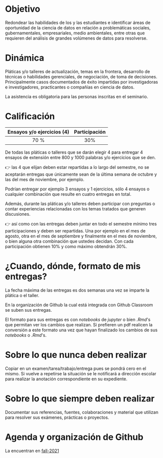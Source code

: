# Objetivo

Redondear las habilidades de los y las estudiantes e identificar áreas de oportunidad de la ciencia de datos en relación a problemáticas sociales, gubernamentales, empresariales, medio ambientales, entre otras que requieren del análisis de grandes volúmenes de datos para resolverse.


# Dinámica

Pláticas y/o talleres de actualización, temas en la frontera, desarrollo de técnicas o habilidades gerenciales, de negociación, de toma de decisiones. Principalmente casos documentados de éxito impartidas por investigadoras e investigadores, practicantes o compañías en ciencia de datos.

La asistencia es obligatoria para las personas inscritas en el seminario.

# Calificación

|Ensayos y/o ejercicios (4) | Participación|
|:---:|:---:|
|70 % | 30%|

De todas las pláticas o talleres que se darán elegir 4 para entregar 4 ensayos de extensión entre 800 y 1000 palabras y/o ejercicios que se den. 

👉 las 4 que elijan deben estar repartidas a lo largo del semestre, no se aceptarán entregas que únicamente sean de la última semana de octubre y las del mes de noviembre, por ejemplo.

Podrían entregar por ejemplo 3 ensayos y 1 ejercicios, sólo 4 ensayos o cualquier combinación que resulte en cuatro entregas en total. 

Además, durante las pláticas y/o talleres deben participar con preguntas o contar experiencias relacionadas con los temas tratados que generen discusiones.
 
👉 así como con las entregas deben juntar en todo el semestre mínimo tres participaciones y deben ser repartidas. Una por ejemplo en el mes de agosto, otra en el mes de septiembre y finalmente en el mes de noviembre, o bien alguna otra combinación que ustedes decidan. Con cada participación obtienen 10% y como máximo obtendrán 30%. 

# ¿Cuando, dónde, formato de mis entregas?

La fecha máxima de las entregas es dos semanas una vez se imparte la plática o el taller.

En la organización de Github la cual está integrada con Github Classroom se suben sus entregas.

El formato para sus entregas es con *notebooks* de *jupyter* o bien *.Rmd*'s que permitan ver los cambios que realizan. Si prefieren un pdf realicen la conversión a este formato una vez que hayan finalizado los cambios de sus *notebooks* o *.Rmd*'s.

# Sobre lo que nunca deben realizar

Copiar en un examen/tarea/trabajo/entrega pues se pondrá cero en el mismo. Si vuelve a repetirse la situación se le notificará a dirección escolar para realizar la anotación correspondiente en su expediente.

# Sobre lo que siempre deben realizar

Documentar sus referencias, fuentes, colaboraciones y material que utilizan para resolver sus exámenes, prácticas o proyectos.

# Agenda y organización de Github

La encuentran en [fall-2021](https://github.com/ITAM-DS/smae/tree/fall-2021)
